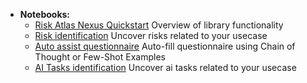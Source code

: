 - **Notebooks:** 
    - [Risk Atlas Nexus Quickstart](../examples/notebooks/Risk_Atlas_Nexus_Quickstart.ipynb) Overview of library functionality
    - [Risk identification](../examples/notebooks/risk_identification.ipynb) Uncover risks related to your usecase
    - [Auto assist questionnaire](../examples/notebooks/autoassist_questionnaire.ipynb) Auto-fill questionnaire using Chain of Thought or Few-Shot Examples
    - [AI Tasks identification](../examples/notebooks/ai_tasks_identification.ipynb) Uncover ai tasks related to your usecase